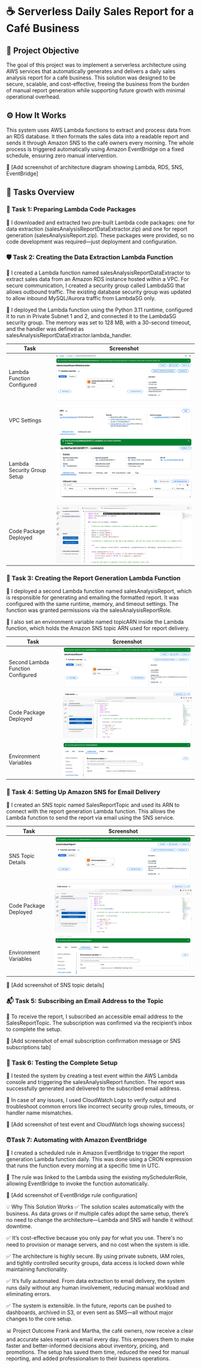 # ☕️ Serverless Daily Sales Report for a Café Business

## 🎯 Project Objective
The goal of this project was to implement a serverless architecture using AWS services that automatically generates and delivers a daily sales analysis report for a café business. This solution was designed to be secure, scalable, and cost-effective, freeing the business from the burden of manual report generation while supporting future growth with minimal operational overhead.

## ⚙️ How It Works
This system uses AWS Lambda functions to extract and process data from an RDS database. It then formats the sales data into a readable report and sends it through Amazon SNS to the café owners every morning. The whole process is triggered automatically using Amazon EventBridge on a fixed schedule, ensuring zero manual intervention.

📸 [Add screenshot of architecture diagram showing Lambda, RDS, SNS, EventBridge]

## 🧪 Tasks Overview

### 📁 Task 1: Preparing Lambda Code Packages
🔸 I downloaded and extracted two pre-built Lambda code packages: one for data extraction (salesAnalysisReportDataExtractor.zip) and one for report generation (salesAnalysisReport.zip). These packages were provided, so no code development was required—just deployment and configuration.

### 🛡️ Task 2: Creating the Data Extraction Lambda Function
🔸 I created a Lambda function named salesAnalysisReportDataExtractor to extract sales data from an Amazon RDS instance hosted within a VPC. For secure communication, I created a security group called LambdaSG that allows outbound traffic. The existing database security group was updated to allow inbound MySQL/Aurora traffic from LambdaSG only.

🔸 I deployed the Lambda function using the Python 3.11 runtime, configured it to run in Private Subnet 1 and 2, and connected it to the LambdaSG security group. The memory was set to 128 MB, with a 30-second timeout, and the handler was defined as salesAnalysisReportDataExtractor.lambda_handler.

| Task | Screenshot |
|------|------------|
| Lambda Function Configured | ![Lambda function configuration](https://github.com/Mzajirow/Implementing-a-Serverless-Architecture/blob/main/01-Lambda%20Function%20Created.png?raw=true) |
| VPC Settings | ![VPC Settings](https://github.com/Mzajirow/Implementing-a-Serverless-Architecture/blob/main/03-VPC%20Configuration.png?raw=true) |
| Lambda Security Group Setup | ![Lambda Security Group](https://github.com/Mzajirow/Implementing-a-Serverless-Architecture/blob/main/02-Lambda%20SecurityGroup%20created.png?raw=true) |
| Code Package Deployed | ![Code Deployed](https://github.com/Mzajirow/Implementing-a-Serverless-Architecture/blob/main/04-Sales%20Analysis%20Report%20Data%20Extractor%20Uploaded.png?raw=true) |

### 📨 Task 3: Creating the Report Generation Lambda Function
🔸 I deployed a second Lambda function named salesAnalysisReport, which is responsible for generating and emailing the formatted report. It was configured with the same runtime, memory, and timeout settings. The function was granted permissions via the salesAnalysisReportRole.

🔸 I also set an environment variable named topicARN inside the Lambda function, which holds the Amazon SNS topic ARN used for report delivery.

| Task | Screenshot |
|------|------------|
| Second Lambda Function Configured | ![Lambda function configuration](https://github.com/Mzajirow/Implementing-a-Serverless-Architecture/blob/main/05-salesAnalysistReport%20Function.png?raw=true) |
| Code Package Deployed| ![Code Package Deployed](https://github.com/Mzajirow/Implementing-a-Serverless-Architecture/blob/main/06-SalesAnalysisReport%20Code%20.png?raw=true) |
| Environment Variables | ![Environment Variables](https://github.com/Mzajirow/Implementing-a-Serverless-Architecture/blob/main/08-SNS%20Variables%20Added%20to%20Lambda.png?raw=true) |

### 📣 Task 4: Setting Up Amazon SNS for Email Delivery
🔸 I created an SNS topic named SalesReportTopic and used its ARN to connect with the report generation Lambda function. This allows the Lambda function to send the report via email using the SNS service.

| Task | Screenshot |
|------|------------|
| SNS Topic Details | ![Lambda function configuration](https://github.com/Mzajirow/Implementing-a-Serverless-Architecture/blob/main/05-salesAnalysistReport%20Function.png?raw=true) |
| Code Package Deployed| ![Code Package Deployed](https://github.com/Mzajirow/Implementing-a-Serverless-Architecture/blob/main/06-SalesAnalysisReport%20Code%20.png?raw=true) |
| Environment Variables | ![Environment Variables](https://github.com/Mzajirow/Implementing-a-Serverless-Architecture/blob/main/08-SNS%20Variables%20Added%20to%20Lambda.png?raw=true) |

📸 [Add screenshot of SNS topic details]

### 📬 Task 5: Subscribing an Email Address to the Topic
🔸 To receive the report, I subscribed an accessible email address to the SalesReportTopic. The subscription was confirmed via the recipient’s inbox to complete the setup.

📸 [Add screenshot of email subscription confirmation message or SNS subscriptions tab]

### 🧪 Task 6: Testing the Complete Setup
🔸 I tested the system by creating a test event within the AWS Lambda console and triggering the salesAnalysisReport function. The report was successfully generated and delivered to the subscribed email address.

🔸 In case of any issues, I used CloudWatch Logs to verify output and troubleshoot common errors like incorrect security group rules, timeouts, or handler name mismatches.

📸 [Add screenshot of test event and CloudWatch logs showing success]

### ⏰Task 7: Automating with Amazon EventBridge
🔸 I created a scheduled rule in Amazon EventBridge to trigger the report generation Lambda function daily. This was done using a CRON expression that runs the function every morning at a specific time in UTC.

🔸 The rule was linked to the Lambda using the existing mySchedulerRole, allowing EventBridge to invoke the function automatically.

📸 [Add screenshot of EventBridge rule configuration]

💡 Why This Solution Works
✅ The solution scales automatically with the business. As data grows or if multiple cafés adopt the same setup, there’s no need to change the architecture—Lambda and SNS will handle it without downtime.

✅ It’s cost-effective because you only pay for what you use. There's no need to provision or manage servers, and no cost when the system is idle.

✅ The architecture is highly secure. By using private subnets, IAM roles, and tightly controlled security groups, data access is locked down while maintaining functionality.

✅ It’s fully automated. From data extraction to email delivery, the system runs daily without any human involvement, reducing manual workload and eliminating errors.

✅ The system is extensible. In the future, reports can be pushed to dashboards, archived in S3, or even sent as SMS—all without major changes to the core setup.

📊 Project Outcome
Frank and Martha, the café owners, now receive a clear and accurate sales report via email every day. This empowers them to make faster and better-informed decisions about inventory, pricing, and promotions. The setup has saved them time, reduced the need for manual reporting, and added professionalism to their business operations.

